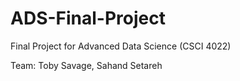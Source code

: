 # ADS-Final-Project
Final Project for Advanced Data Science (CSCI 4022)

Team: Toby Savage, Sahand Setareh
